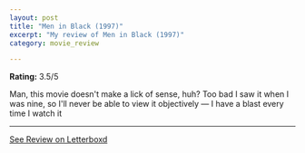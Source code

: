 ```yaml
---
layout: post
title: "Men in Black (1997)"
excerpt: "My review of Men in Black (1997)"
category: movie_review

---
```


**Rating:** 3.5/5

Man, this movie doesn't make a lick of sense, huh? Too bad I saw it when I was nine, so I'll never be able to view it objectively — I have a blast every time I watch it

<hr>

[See Review on Letterboxd](https://boxd.it/7u5GKL)
